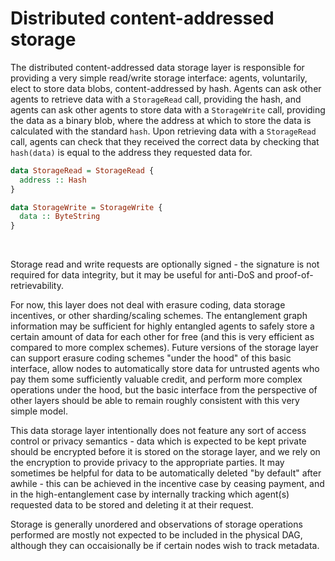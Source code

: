 # Distributed content-addressed storage

The distributed content-addressed data storage layer is responsible for providing a very simple read/write storage interface: agents, voluntarily, elect to store data blobs, content-addressed by hash. Agents can ask other agents to retrieve data with a `StorageRead` call, providing the hash, and agents can ask other agents to store data with a `StorageWrite` call, providing the data as a binary blob, where the address at which to store the data is calculated with the standard `hash`. Upon retrieving data with a `StorageRead` call, agents can check that they received the correct data by checking that `hash(data)` is equal to the address they requested data for.

```haskell
data StorageRead = StorageRead {
  address :: Hash
}
```

```haskell
data StorageWrite = StorageWrite {
  data :: ByteString
}
```

&nbsp;

Storage read and write requests are optionally signed - the signature is not required for data integrity, but it may be useful for anti-DoS and proof-of-retrievability.

For now, this layer does not deal with erasure coding, data storage incentives, or other sharding/scaling schemes. The entanglement graph information may be sufficient for highly entangled agents to safely store a certain amount of data for each other for free (and this is very efficient as compared to more complex schemes). Future versions of the storage layer can support erasure coding schemes "under the hood" of this basic interface, allow nodes to automatically store data for untrusted agents who pay them some sufficiently valuable credit, and perform more complex operations under the hood, but the basic interface from the perspective of other layers should be able to remain roughly consistent with this very simple model. 

This data storage layer intentionally does not feature any sort of access control or privacy semantics - data which is expected to be kept private should be encrypted before it is stored on the storage layer, and we rely on the encryption to provide privacy to the appropriate parties. It may sometimes be helpful for data to be automatically deleted "by default" after awhile - this can be achieved in the incentive case by ceasing payment, and in the high-entanglement case by internally tracking which agent(s) requested data to be stored and deleting it at their request.

Storage is generally unordered and observations of storage operations performed are mostly not expected to be included in the physical DAG, although they can occaisionally be if certain nodes wish to track metadata.